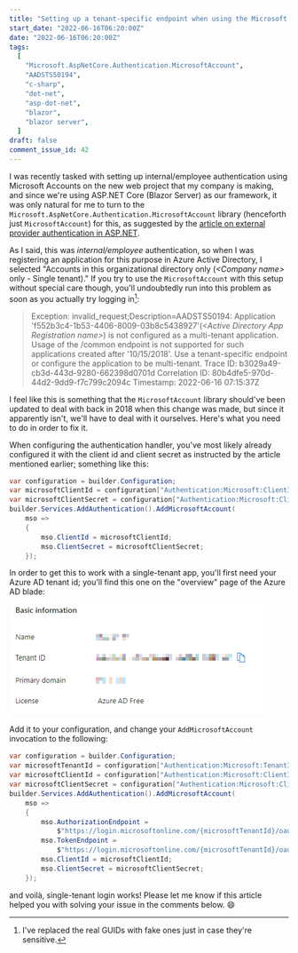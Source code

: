 ```yaml
---
title: "Setting up a tenant-specific endpoint when using the Microsoft.AspNetCore.Authentication.MicrosoftAccount authentication handler in a new application"
start_date: "2022-06-16T06:20:00Z"
date: "2022-06-16T06:20:00Z"
tags:
  [
    "Microsoft.AspNetCore.Authentication.MicrosoftAccount",
    "AADSTS50194",
    "c-sharp",
    "dot-net",
    "asp-dot-net",
    "blazor",
    "blazor server",
  ]
draft: false
comment_issue_id: 42
---
```


I was recently tasked with setting up internal/employee authentication using Microsoft Accounts on the new web project that my company is making, and since we're using ASP.NET Core (Blazor Server) as our framework, it was only natural for me to turn to the `Microsoft.AspNetCore.Authentication.MicrosoftAccount` library (henceforth just `MicrosoftAccount`) for this, as suggested by the [article on external provider authentication in ASP.NET](https://docs.microsoft.com/en-us/aspnet/core/security/authentication/social/).

As I said, this was _internal/employee_ authentication, so when I was registering an application for this purpose in Azure Active Directory, I selected "Accounts in this organizational directory only (_&lt;Company name&gt;_ only - Single tenant)." If you try to use the `MicrosoftAccount` with this setup without special care though, you'll undoubtedly run into this problem as soon as you actually try logging in[^guids]:

> Exception: invalid_request;Description=AADSTS50194: Application 'f552b3c4-1b53-4406-8009-03b8c5438927'(_&lt;Active Directory App Registration name&gt;_) is not configured as a multi-tenant application. Usage of the /common endpoint is not supported for such applications created after '10/15/2018'. Use a tenant-specific endpoint or configure the application to be multi-tenant. Trace ID: b3029a49-cb3d-443d-9280-662398d0701d Correlation ID: 80b4dfe5-970d-44d2-9dd9-f7c799c2094c Timestamp: 2022-06-16 07:15:37Z

I feel like this is something that the `MicrosoftAccount` library should've been updated to deal with back in 2018 when this change was made, but since it apparently isn't, we'll have to deal with it ourselves. Here's what you need to do in order to fix it.

When configuring the authentication handler, you've most likely already configured it with the client id and client secret as instructed by the article mentioned earlier; something like this:

```csharp
var configuration = builder.Configuration;
var microsoftClientId = configuration["Authentication:Microsoft:ClientId"];
var microsoftClientSecret = configuration["Authentication:Microsoft:ClientSecret"];
builder.Services.AddAuthentication().AddMicrosoftAccount(
    mso =>
    {
        mso.ClientId = microsoftClientId;
        mso.ClientSecret = microsoftClientSecret;
    });
```

In order to get this to work with a single-tenant app, you'll first need your Azure AD tenant id; you'll find this one on the "overview" page of the Azure AD blade:

![Azure AD overview screenshot](ad-overview.png "Azure AD overview screenshot")

Add it to your configuration, and change your `AddMicrosoftAccount` invocation to the following:

```csharp
var configuration = builder.Configuration;
var microsoftTenantId = configuration["Authentication:Microsoft:TenantId"];
var microsoftClientId = configuration["Authentication:Microsoft:ClientId"];
var microsoftClientSecret = configuration["Authentication:Microsoft:ClientSecret"];
builder.Services.AddAuthentication().AddMicrosoftAccount(
    mso =>
    {
        mso.AuthorizationEndpoint =
            $"https://login.microsoftonline.com/{microsoftTenantId}/oauth2/authorize";
        mso.TokenEndpoint =
            $"https://login.microsoftonline.com/{microsoftTenantId}/oauth2/v2.0/token";
        mso.ClientId = microsoftClientId;
        mso.ClientSecret = microsoftClientSecret;
    });
```

and voilà, single-tenant login works! Please let me know if this article helped you with solving your issue in the comments below. 😄

[^guids]: I've replaced the real GUIDs with fake ones just in case they're sensitive.
